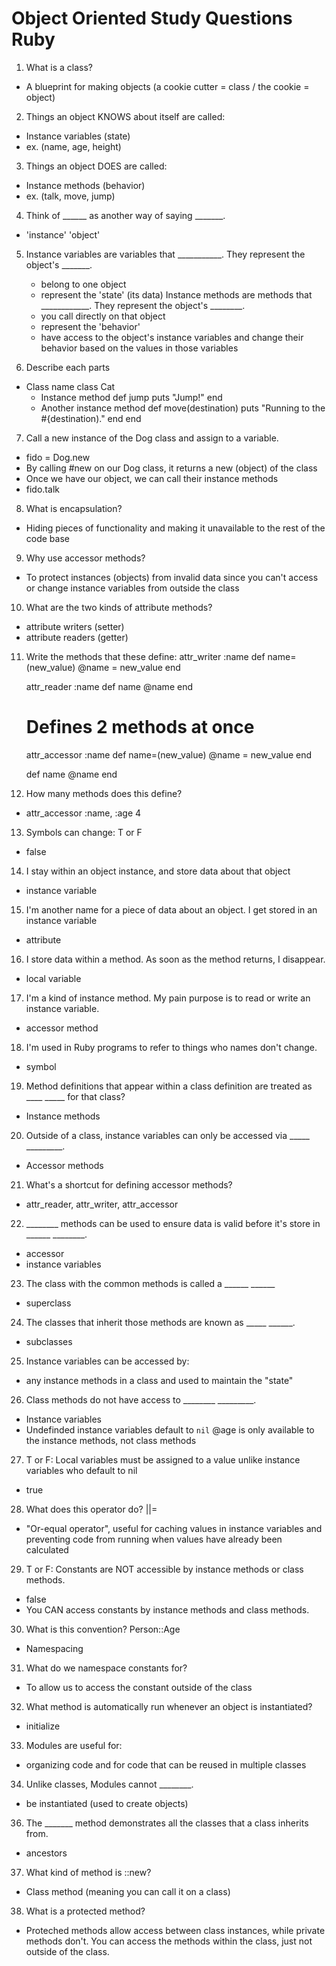 # Object Oriented Study Questions Ruby

1) What is a class?
- A blueprint for making objects (a cookie cutter = class / the cookie = object)

2) Things an object KNOWS about itself are called:
- Instance variables (state)
- ex. (name, age, height)

3) Things an object DOES are called:
- Instance methods (behavior)
- ex. (talk, move, jump)

4) Think of ______ as another way of saying _______.
- 'instance' 'object'

5) Instance variables are variables that ___________. They represent the object's _______.
   - belong to one object
   - represent the 'state' (its data)
   Instance methods are methods that ____________. They represent the object's ________.
   - you call directly on that object
   - represent the 'behavior'
   - have access to the object's instance variables and change their behavior based
     on the values in those variables

6) Describe each parts
  - Class name
  class Cat
    - Instance method
    def jump
      puts "Jump!"
    end
    - Another instance method
    def move(destination)
      puts "Running to the #{destination)."
    end
  end

7) Call a new instance of the Dog class and assign to a variable.
  -  fido = Dog.new
  -  By calling #new on our Dog class, it returns a new (object) of the class
  - Once we have our object, we can call their instance methods
  - fido.talk

8) What is encapsulation?
-  Hiding pieces of functionality and making it unavailable to the rest of the code base

9) Why use accessor methods?
-  To protect instances (objects) from invalid data since you can't access or change instance
   variables from outside the class

10) What are the two kinds of attribute methods?
  - attribute writers (setter)
  - attribute readers (getter)

11) Write the methods that these define:
    attr_writer :name
    def name=(new_value)
      @name = new_value
    end

    attr_reader :name
    def name
      @name
    end

    # Defines 2 methods at once
    attr_accessor :name
    def name=(new_value)
      @name = new_value
    end

    def name
      @name
    end

12) How many methods does this define?
  - attr_accessor :name, :age
  4

13) Symbols can change: T or F
  - false

14) I stay within an object instance, and store data about that object
  - instance variable

15) I'm another name for a piece of data about an object. I get stored in an instance variable
  - attribute

16) I store data within a method. As soon as the method returns, I disappear.
  - local variable

17) I'm a kind of instance method. My pain purpose is to read or write an instance variable.
  - accessor method

18) I'm used in Ruby programs to refer to things who names don't change.
  - symbol

19) Method definitions that appear within a class definition are treated as ____ _____ for that class?
  - Instance methods

20) Outside of a class, instance variables can only be accessed via _____ _________.
   - Accessor methods

21) What's a shortcut for defining accessor methods?
  - attr_reader, attr_writer, attr_accessor

22) ________ methods can be used to ensure data is valid before it's store in ______ ________.
  - accessor
  - instance variables

23) The class with the common methods is called a ______ ______
  - superclass

24) The classes that inherit those methods are known as _____ ______.
  - subclasses

25) Instance variables can be accessed by:
  - any instance methods in a class and used to maintain the "state"

26) Class methods do not have access to ________ _________.
  - Instance variables
  - Undefinded instance variables default to `nil`
  @age is only available to the instance methods, not class methods

27) T or F: Local variables must be assigned to a value unlike instance variables
    who default to nil
  - true

28) What does this operator do? ||=
  - "Or-equal operator", useful for caching values in instance variables and preventing
    code from running when values have already been calculated

29) T or F: Constants are NOT accessible by instance methods or class methods.
  - false
  - You CAN access constants by instance methods and class methods.

30) What is this convention? Person::Age
  - Namespacing

31) What do we namespace constants for?
  - To allow us to access the constant outside of the class

32) What method is automatically run whenever an object is instantiated?
  - initialize

33) Modules are useful for:
  - organizing code and for code that can be reused in multiple classes

34) Unlike classes, Modules cannot ________.
  - be instantiated (used to create objects)

36) The _______ method demonstrates all the classes that a class inherits from.
  - ancestors

37) What kind of method is ::new?
  - Class method (meaning you can call it on a class)

38) What is a protected method?
  - Proteched methods allow access between class instances, while private methods don't. You can access the methods within the class, just not outside of the class.

